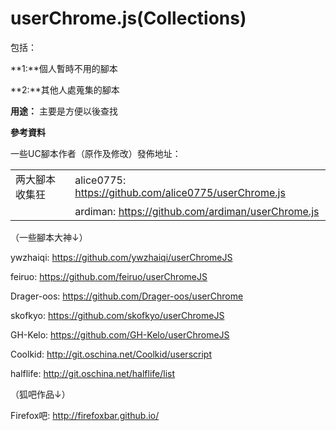 userChrome.js(Collections)
=============
包括：

**1:**個人暫時不用的腳本

**2:**其他人處蒐集的腳本

**用途：** 主要是方便以後查找

**參考資料**

一些UC腳本作者（原作及修改）發佈地址：

| | |
| --- | --- |
| 两大腳本收集狂 | alice0775: https://github.com/alice0775/userChrome.js |
| | ardiman: https://github.com/ardiman/userChrome.js |



（一些腳本大神↓）

ywzhaiqi: https://github.com/ywzhaiqi/userChromeJS

feiruo: https://github.com/feiruo/userChromeJS

Drager-oos: https://github.com/Drager-oos/userChrome

skofkyo: https://github.com/skofkyo/userChromeJS

GH-Kelo: https://github.com/GH-Kelo/userChromeJS

Coolkid: http://git.oschina.net/Coolkid/userscript

halflife: http://git.oschina.net/halflife/list

（狐吧作品↓）

Firefox吧: http://firefoxbar.github.io/
